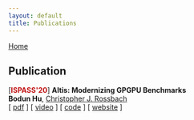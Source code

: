 ```yaml
---
layout: default
title: Publications
---
```


[Home](./)

## Publication

[**<span style="color:#c11515">ISPASS'20</span>**]
**Altis: Modernizing GPGPU Benchmarks**  
**Bodun Hu**, [Christopher J. Rossbach](https://www.cs.utexas.edu/~rossbach/)  
[ [pdf](https://arxiv.org/pdf/1906.10347.pdf) ] [ [video](https://www.youtube.com/watch?v=mRkcmjGzytY) ] [ [code](https://github.com/utcs-scea/altis) ] [ [website](https://utcs-scea.github.io/altis/) ]
